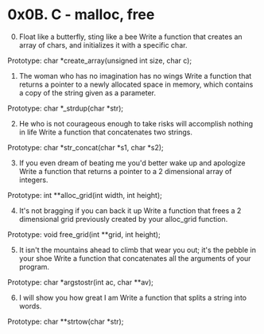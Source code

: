 # 0x0B. C - malloc, free

0. Float like a butterfly, sting like a bee
	Write a function that creates an array of chars, and initializes it with a specific char.

Prototype: char *create_array(unsigned int size, char c);

1. The woman who has no imagination has no wings
	Write a function that returns a pointer to a newly allocated space in memory, 
which contains a copy of the string given as a parameter.

Prototype: char *_strdup(char *str);

2. He who is not courageous enough to take risks will accomplish nothing in life
	Write a function that concatenates two strings.

Prototype: char *str_concat(char *s1, char *s2);

3. If you even dream of beating me you'd better wake up and apologize
	Write a function that returns a pointer to a 2 dimensional array of integers.

Prototype: int **alloc_grid(int width, int height);

4. It's not bragging if you can back it up
	Write a function that frees a 2 dimensional grid previously created by your alloc_grid function.

Prototype: void free_grid(int **grid, int height);

5. It isn't the mountains ahead to climb that wear you out; it's the pebble in your shoe
	Write a function that concatenates all the arguments of your program.

Prototype: char *argstostr(int ac, char **av);

6. I will show you how great I am
	Write a function that splits a string into words.

Prototype: char **strtow(char *str);

